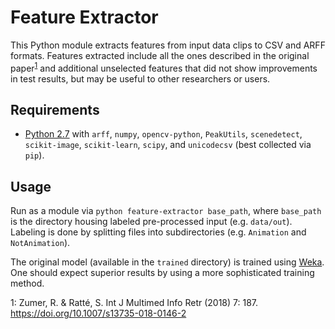 # Feature Extractor
This Python module extracts features from input data clips to CSV and ARFF formats. Features extracted include all the ones described in the original paper<sup>[1](#fn1)</sup> and additional unselected features that did not show improvements in test results, but may be useful to other researchers or users.

## Requirements
* [Python 2.7](https://www.python.org/download/releases/2.7/) with `arff`, `numpy`, `opencv-python`, `PeakUtils`, `scenedetect`, `scikit-image`, `scikit-learn`, `scipy`, and `unicodecsv` (best collected via `pip`).

## Usage
Run as a module via `python feature-extractor base_path`, where `base_path` is the directory housing labeled pre-processed input (e.g. `data/out`). Labeling is done by splitting files into subdirectories (e.g. `Animation` and `NotAnimation`).

The original model (available in the `trained` directory) is trained using [Weka](https://www.cs.waikato.ac.nz/ml/weka/). One should expect superior results by using a more sophisticated training method.

<a name="fn1">1</a>: Zumer, R. & Ratté, S. Int J Multimed Info Retr (2018) 7: 187. https://doi.org/10.1007/s13735-018-0146-2
